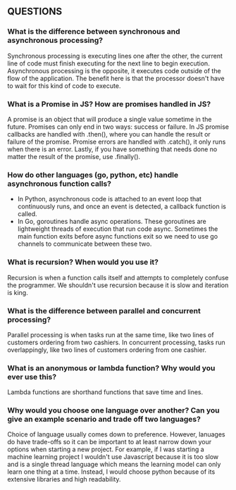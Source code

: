 ## QUESTIONS

### What is the difference between synchronous and asynchronous processing?

Synchronous processing is executing lines one after the other, the current line of code must finish executing for the next line to begin execution. Asynchronous processing is the opposite, it executes code outside of the flow of the application. The benefit here is that the processor doesn't have to wait for this kind of code to execute.

### What is a Promise in JS? How are promises handled in JS?

A promise is an object that will produce a single value sometime in the future. Promises can only end in two ways: success or failure. In JS promise callbacks are handled with .then(), where you can handle the result or failure of the promise. Promise errors are handled with .catch(), it only runs when there is an error. Lastly, if you have something that needs done no matter the result of the promise, use .finally().

### How do other languages (go, python, etc) handle asynchronous function calls?

- In Python, asynchronous code is attached to an event loop that continuously runs, and once an event is detected, a callback function is called.
- In Go, goroutines handle async operations. These goroutines are lightweight threads of execution that run code async. Sometimes the main function exits before async functions exit so we need to use go channels to communicate between these two.

### What is recursion? When would you use it?

Recursion is when a function calls itself and attempts to completely confuse the programmer. We shouldn't use recursion because it is slow and iteration is king.

### What is the difference between parallel and concurrent processing?

Parallel processing is when tasks run at the same time, like two lines of customers ordering from two cashiers. In concurrent processing, tasks run overlappingly, like two lines of customers ordering from one cashier.

### What is an anonymous or lambda function? Why would you ever use this?

Lambda functions are shorthand functions that save time and lines.

### Why would you choose one language over another? Can you give an example scenario and trade off two languages?

Choice of language usually comes down to preference. However, lanuages do have trade-offs so it can be important to at least narrow down your options when starting a new project. For example, if I was starting a machine learning project I wouldn't use Javascript because it is too slow and is a single thread language which means the learning model can only learn one thing at a time. Instead, I would choose python because of its extensive libraries and high readability.
